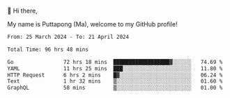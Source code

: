 👋 Hi there,

My name is Puttapong (Ma), welcome to my GitHub profile!

<!--START_SECTION:waka-->

```txt
From: 25 March 2024 - To: 21 April 2024

Total Time: 96 hrs 48 mins

Go                72 hrs 18 mins  ██████████████████▓░░░░░░   74.69 %
YAML              11 hrs 25 mins  ███░░░░░░░░░░░░░░░░░░░░░░   11.80 %
HTTP Request      6 hrs 2 mins    █▓░░░░░░░░░░░░░░░░░░░░░░░   06.24 %
Text              1 hr 32 mins    ▒░░░░░░░░░░░░░░░░░░░░░░░░   01.60 %
GraphQL           58 mins         ▒░░░░░░░░░░░░░░░░░░░░░░░░   01.00 %
```

<!--END_SECTION:waka-->
